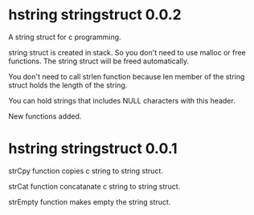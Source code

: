 # hstring stringstruct 0.0.2
A string struct for c programming.

string struct is created in stack. So you don't need to use malloc or free functions. The string struct will be freed automatically.

You don't need to call strlen function because len member of the string struct holds the length of the string.

You can hold strings that includes NULL characters with this header.

New functions added.

# hstring stringstruct 0.0.1

strCpy function copies c string to string struct.

strCat function concatanate c string to string struct.

strEmpty function makes empty the string struct.



